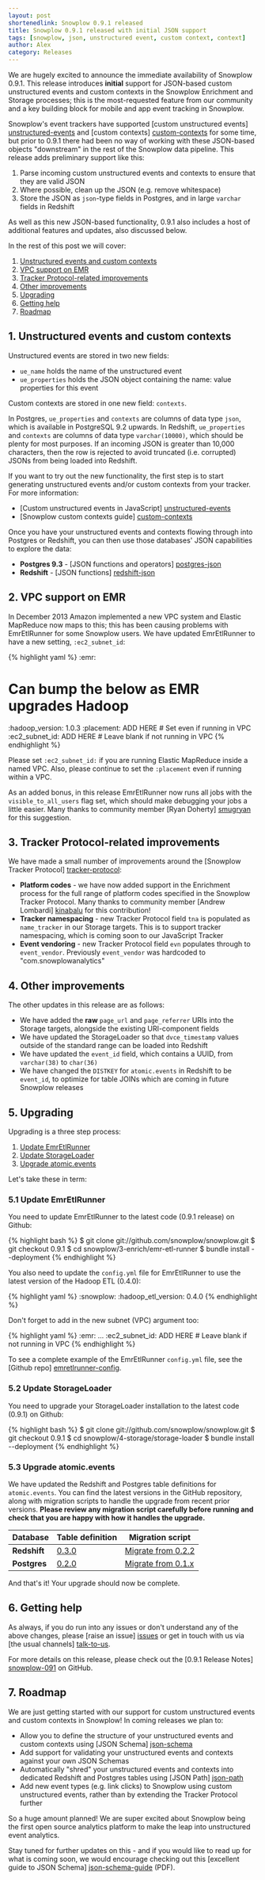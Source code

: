 ```yaml
---
layout: post
shortenedlink: Snowplow 0.9.1 released
title: Snowplow 0.9.1 released with initial JSON support
tags: [snowplow, json, unstructured event, custom context, context]
author: Alex
category: Releases
---
```


We are hugely excited to announce the immediate availability of Snowplow 0.9.1. This release introduces **initial** support for JSON-based custom unstructured events and custom contexts in the Snowplow Enrichment and Storage processes; this is the most-requested feature from our community and a key building block for mobile and app event tracking in Snowplow.

Snowplow's event trackers have supported [custom unstructured events] [unstructured-events] and [custom contexts] [custom-contexts] for some time, but prior to 0.9.1 there had been no way of working with these JSON-based objects "downstream" in the rest of the Snowplow data pipeline. This release adds preliminary support like this:

1. Parse incoming custom unstructured events and contexts to ensure that they are valid JSON
2. Where possible, clean up the JSON (e.g. remove whitespace)
3. Store the JSON as `json`-type fields in Postgres, and in large `varchar` fields in Redshift

As well as this new JSON-based functionality, 0.9.1 also includes a host of additional features and updates, also discussed below.

In the rest of this post we will cover:

1. [Unstructured events and custom contexts](/blog/2014/04/11/snowplow-0.9.1-released-with-initial-json-support/#json)
2. [VPC support on EMR](/blog/2014/04/11/snowplow-0.9.1-released-with-initial-json-support/#vpc)
3. [Tracker Protocol-related improvements](/blog/2014/04/11/snowplow-0.9.1-released-with-initial-json-support/#tp)
4. [Other improvements](/blog/2014/04/11/snowplow-0.9.1-released-with-initial-json-support/#other)
5. [Upgrading](/blog/2014/04/11/snowplow-0.9.1-released-with-initial-json-support/#upgrading)
6. [Getting help](/blog/2014/04/11/snowplow-0.9.1-released-with-initial-json-support/#help)
7. [Roadmap](/blog/2014/04/11/snowplow-0.9.1-released-with-initial-json-support/#roadmap)

<!--more-->

<div class="html">
<h2><a name="json">1. Unstructured events and custom contexts</a></h2>
</div>

Unstructured events are stored in two new fields:

* `ue_name` holds the name of the unstructured event
* `ue_properties` holds the JSON object containing the name: value properties for this event

Custom contexts are stored in one new field: `contexts`.

In Postgres, `ue_properties` and `contexts` are columns of data type `json`, which is available in PostgreSQL 9.2 upwards. In Redshift, `ue_properties` and `contexts` are columns of data type `varchar(10000)`, which should be plenty for most purposes. If an incoming JSON is greater than 10,000 characters, then the row is rejected to avoid truncated (i.e. corrupted) JSONs from being loaded into Redshift.

If you want to try out the new functionality, the first step is to start generating unstructured events and/or custom contexts from your tracker. For more information:

* [Custom unstructured events in JavaScript] [unstructured-events]
* [Snowplow custom contexts guide] [custom-contexts]

Once you have your unstructured events and contexts flowing through into Postgres or Redshift, you can then use those databases' JSON capabilities to explore the data:

* **Postgres 9.3** - [JSON functions and operators] [postgres-json]
* **Redshift** - [JSON functions] [redshift-json]

<div class="html">
<h2><a name="vpc">2. VPC support on EMR</a></h2>
</div>

In December 2013 Amazon implemented a new VPC system and Elastic MapReduce now maps to this; this has been causing problems with EmrEtlRunner for some Snowplow users. We have updated EmrEtlRunner to have a new setting, `:ec2_subnet_id`:

{% highlight yaml %}
:emr:
  # Can bump the below as EMR upgrades Hadoop
  :hadoop_version: 1.0.3
  :placement: ADD HERE     # Set even if running in VPC
  :ec2_subnet_id: ADD HERE # Leave blank if not running in VPC
{% endhighlight %}

Please set `:ec2_subnet_id:` if you are running Elastic MapReduce inside a named VPC. Also, please continue to set the `:placement` even if running within a VPC.

As an added bonus, in this release EmrEtlRunner now runs all jobs with the `visible_to_all_users` flag set, which should make debugging your jobs a little easier. Many thanks to community member [Ryan Doherty] [smugryan] for this suggestion.

<div class="html">
<h2><a name="tp">3. Tracker Protocol-related improvements</a></h2>
</div>

We have made a small number of improvements around the [Snowplow Tracker Protocol] [tracker-protocol]:

* **Platform codes** - we have now added support in the Enrichment process for the full range of platform codes specified in the Snowplow Tracker Protocol. Many thanks to community member [Andrew Lombardi] [kinabalu] for this contribution!
* **Tracker namespacing** - new Tracker Protocol field `tna` is populated as `name_tracker` in our Storage targets. This is to support tracker namespacing, which is coming soon to our JavaScript Tracker
* **Event vendoring** - new Tracker Protocol field `evn` populates through to `event_vendor`. Previously `event_vendor` was hardcoded to "com.snowplowanalytics"

<div class="html">
<h2><a name="other">4. Other improvements</a></h2>
</div>

The other updates in this release are as follows:

* We have added the **raw** `page_url` and `page_referrer` URIs into the Storage targets, alongside the existing URI-component fields
* We have updated the StorageLoader so that `dvce_timestamp` values outside of the standard range can be loaded into Redshift
* We have updated the `event_id` field, which contains a UUID, from `varchar(38)` to `char(36)`
* We have changed the `DISTKEY` for `atomic.events` in Redshift to be `event_id`, to optimize for table JOINs which are coming in future Snowplow releases

<div class="html">
<h2><a name="upgrading">5. Upgrading</a></h2>
</div>

Upgrading is a three step process:

1. [Update EmrEtlRunner](#emr-etl-runner)
2. [Update StorageLoader](#storage-loader) 
3. [Upgrade atomic.events](#db)

Let's take these in term:

<div class="html">
<a name="emr-etl-runner"><h3>5.1 Update EmrEtlRunner</h3></a>
</div>

You need to update EmrEtlRunner to the latest code (0.9.1 release) on Github:

{% highlight bash %}
$ git clone git://github.com/snowplow/snowplow.git
$ git checkout 0.9.1
$ cd snowplow/3-enrich/emr-etl-runner
$ bundle install --deployment
{% endhighlight %}

You also need to update the `config.yml` file for EmrEtlRunner to use the latest version of the Hadoop ETL (0.4.0):

{% highlight yaml %}
:snowplow:
  :hadoop_etl_version: 0.4.0
{% endhighlight %}

Don't forget to add in the new subnet (VPC) argument too:

{% highlight yaml %}
:emr:
  ...
  :ec2_subnet_id: ADD HERE # Leave blank if not running in VPC
{% endhighlight %}

To see a complete example of the EmrEtlRunner `config.yml` file, see the [Github repo] [emretlrunner-config].

<div class="html">
<a name="storage-loader"><h3>5.2 Update StorageLoader</h3></a>
</div>

You need to upgrade your StorageLoader installation to the latest code (0.9.1) on Github:

{% highlight bash %}
$ git clone git://github.com/snowplow/snowplow.git
$ git checkout 0.9.1
$ cd snowplow/4-storage/storage-loader
$ bundle install --deployment
{% endhighlight %}

<div class="html">
<a name="db"><h3>5.3 Upgrade atomic.events</h3></a>
</div>

We have updated the Redshift and Postgres table definitions for `atomic.events`. You can find the latest versions in the GitHub repository, along with migration scripts to handle the upgrade from recent prior versions. **Please review any migration script carefully before running and check that you are happy with how it handles the upgrade.**

<table class="table table-striped">
  <thead>
    <tr>
      <th>Database</th>
      <th>Table definition</th>
      <th>Migration script</th>
    </tr>
  </thead>
  <tbody>
    <tr>
      <td><strong>Redshift</strong></td><td><a href="https://github.com/snowplow/snowplow/blob/master/4-storage/redshift-storage/sql/atomic-def.sql">0.3.0</a></td><td><a href="https://github.com/snowplow/snowplow/blob/master/4-storage/redshift-storage/sql/migrate_0.2.2_to_0.3.0.sql">Migrate from 0.2.2</a></td>
    </tr>
    <tr>
      <td><strong>Postgres</strong></td><td><a href="https://github.com/snowplow/snowplow/blob/master/4-storage/postgres-storage/sql/atomic-def.sql">0.2.0</a></td><td><a href="https://github.com/snowplow/snowplow/blob/master/4-storage/postgres-storage/sql/migrate_0.1.x_to_0.2.0.sql">Migrate from 0.1.x</a></td>
    </tr>
  </tbody>
</table>

And that's it! Your upgrade should now be complete.

<div class="html">
<h2><a name="help">6. Getting help</a></h2>
</div>

As always, if you do run into any issues or don't understand any of the above changes, please [raise an issue] [issues] or get in touch with us via [the usual channels] [talk-to-us].

For more details on this release, please check out the [0.9.1 Release Notes] [snowplow-091] on GitHub.

<div class="html">
<h2><a name="roadmap">7. Roadmap</a></h2>
</div>

We are just getting started with our support for custom unstructured events and custom contexts in Snowplow! In coming releases we plan to:

* Allow you to define the structure of your unstructured events and custom contexts using [JSON Schema] [json-schema]
* Add support for validating your unstructured events and contexts against your own JSON Schemas
* Automatically "shred" your unstructured events and contexts into dedicated Redshift and Postgres tables using [JSON Path] [json-path]
* Add new event types (e.g. link clicks) to Snowplow using custom unstructured events, rather than by extending the Tracker Protocol further

So a huge amount planned! We are super excited about Snowplow being the first open source analytics platform to make the leap into unstructured event analytics.

Stay tuned for further updates on this - and if you would like to read up for what is coming soon, we would encourage checking out this [excellent guide to JSON Schema] [json-schema-guide] (PDF).

[custom-contexts]: /blog/2014/01/27/snowplow-custom-contexts-guide/
[unstructured-events]: https://github.com/snowplow/snowplow/wiki/2-Specific-event-tracking-with-the-Javascript-tracker#381-trackunstructevent
[postgres-json]: http://www.postgresql.org/docs/9.3/static/functions-json.html
[redshift-json]: http://docs.aws.amazon.com/redshift/latest/dg/json-functions.html

[smugryan]: https://github.com/smugryan
[kinabalu]: https://github.com/kinabalu

[tracker-protocol]: https://github.com/snowplow/snowplow/wiki/snowplow-tracker-protocol#1-common-parameters-platform-and-event-independent

[emretlrunner-config]: https://github.com/snowplow/snowplow/blob/master/3-enrich/emr-etl-runner/config/config.yml.sample
[redshift-table]: https://github.com/snowplow/snowplow/blob/master/4-storage/redshift-storage/sql/atomic-def.sql
[postgres-table]: https://github.com/snowplow/snowplow/blob/master/4-storage/postgres-storage/sql/atomic-def.sql
[redshift-migration]: https://github.com/snowplow/snowplow/blob/master/4-storage/redshift-storage/sql/migrate_0.2.2_to_0.3.0.sql
[postgres-migration]: https://github.com/snowplow/snowplow/blob/master/4-storage/postgres-storage/sql/migrate_0.1.x_to_0.2.0.sql

[issues]: https://github.com/snowplow/snowplow/issues
[talk-to-us]: https://github.com/snowplow/snowplow/wiki/Talk-to-us
[snowplow-091]: https://github.com/snowplow/snowplow/releases/0.9.1

[json-schema]: http://json-schema.org/
[json-path]: http://goessner.net/articles/JsonPath/
[json-schema-guide]: http://spacetelescope.github.io/understanding-json-schema/UnderstandingJSONSchema.pdf
